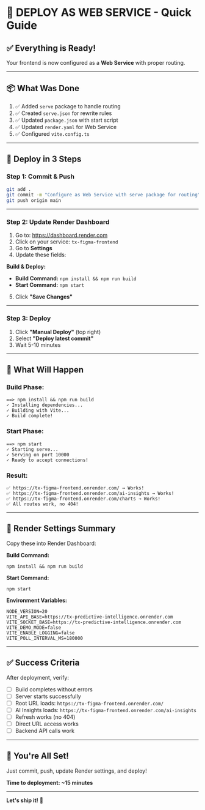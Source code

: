 # 🚀 DEPLOY AS WEB SERVICE - Quick Guide

## ✅ Everything is Ready!

Your frontend is now configured as a **Web Service** with proper routing.

---

## 📦 What Was Done

1. ✅ Added `serve` package to handle routing
2. ✅ Created `serve.json` for rewrite rules
3. ✅ Updated `package.json` with start script
4. ✅ Updated `render.yaml` for Web Service
5. ✅ Configured `vite.config.ts`

---

## 🚀 Deploy in 3 Steps

### **Step 1: Commit & Push**

```bash
git add .
git commit -m "Configure as Web Service with serve package for routing"
git push origin main
```

---

### **Step 2: Update Render Dashboard**

1. Go to: https://dashboard.render.com
2. Click on your service: `tx-figma-frontend`
3. Go to **Settings**
4. Update these fields:

**Build & Deploy:**
- **Build Command:** `npm install && npm run build`
- **Start Command:** `npm start`

5. Click **"Save Changes"**

---

### **Step 3: Deploy**

1. Click **"Manual Deploy"** (top right)
2. Select **"Deploy latest commit"**
3. Wait 5-10 minutes

---

## 🎯 What Will Happen

### **Build Phase:**
```
==> npm install && npm run build
✓ Installing dependencies...
✓ Building with Vite...
✓ Build complete!
```

### **Start Phase:**
```
==> npm start
✓ Starting serve...
✓ Serving on port 10000
✓ Ready to accept connections!
```

### **Result:**
```
✅ https://tx-figma-frontend.onrender.com/ → Works!
✅ https://tx-figma-frontend.onrender.com/ai-insights → Works!
✅ https://tx-figma-frontend.onrender.com/charts → Works!
✅ All routes work, no 404!
```

---

## 🔧 Render Settings Summary

Copy these into Render Dashboard:

**Build Command:**
```
npm install && npm run build
```

**Start Command:**
```
npm start
```

**Environment Variables:**
```
NODE_VERSION=20
VITE_API_BASE=https://tx-predictive-intelligence.onrender.com
VITE_SOCKET_BASE=https://tx-predictive-intelligence.onrender.com
VITE_DEMO_MODE=false
VITE_ENABLE_LOGGING=false
VITE_POLL_INTERVAL_MS=180000
```

---

## ✅ Success Criteria

After deployment, verify:
- [ ] Build completes without errors
- [ ] Server starts successfully
- [ ] Root URL loads: `https://tx-figma-frontend.onrender.com/`
- [ ] AI Insights loads: `https://tx-figma-frontend.onrender.com/ai-insights`
- [ ] Refresh works (no 404)
- [ ] Direct URL access works
- [ ] Backend API calls work

---

## 🎉 You're All Set!

Just commit, push, update Render settings, and deploy!

**Time to deployment: ~15 minutes**

---

**Let's ship it!** 🚀
